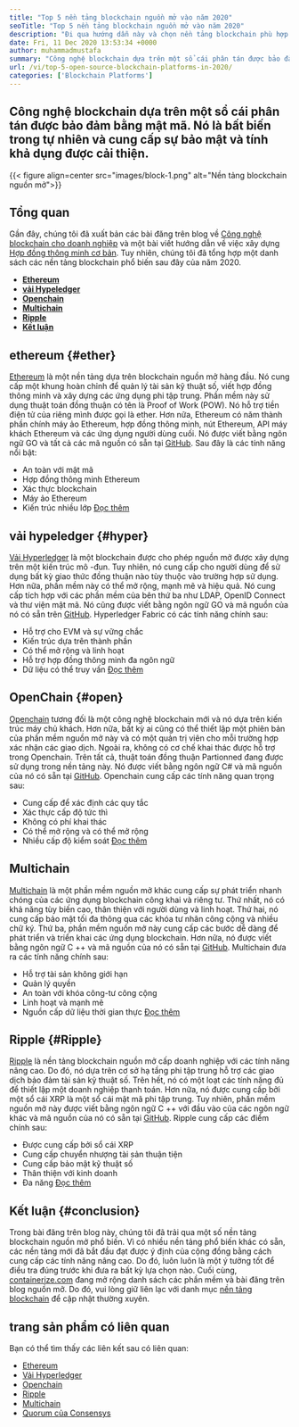 ```yaml
---
title: "Top 5 nền tảng blockchain nguồn mở vào năm 2020" 
seoTitle: "Top 5 nền tảng blockchain nguồn mở vào năm 2020" 
description: "Đi qua hướng dẫn này và chọn nền tảng blockchain phù hợp cho doanh nghiệp. Trong bài viết này, chúng tôi đã đưa ra một đoạn giới thiệu ngắn gọn về các nền tảng blockchain nguồn mở hàng đầu" 
date: Fri, 11 Dec 2020 13:53:34 +0000
author: muhammadmustafa
summary: "Công nghệ blockchain dựa trên một sổ cái phân tán được bảo đảm bằng mật mã. Nó là bất biến trong tự nhiên và cung cấp sự bảo mật và tính khả dụng được cải thiện." 
url: /vi/top-5-open-source-blockchain-platforms-in-2020/
categories: ['Blockchain Platforms']
---
```


## Công nghệ blockchain dựa trên một sổ cái phân tán được bảo đảm bằng mật mã. Nó là bất biến trong tự nhiên và cung cấp sự bảo mật và tính khả dụng được cải thiện.

{{< figure align=center src="images/block-1.png" alt="Nền tảng blockchain nguồn mở">}}


## Tổng quan
Gần đây, chúng tôi đã xuất bản các bài đăng trên blog về [Công nghệ blockchain cho doanh nghiệp][1] và một bài viết hướng dẫn về việc xây dựng [Hợp đồng thông minh cơ bản][2]. Tuy nhiên, chúng tôi đã tổng hợp một danh sách các nền tảng blockchain phổ biến sau đây của năm 2020.
* **[Ethereum][3]**
* **[vải Hypeledger][4]**
* **[Openchain][5]**
* **[Multichain][6]**
* **[Ripple][7]**
* **[Kết luận][8]**

## ethereum   {#ether}
[Ethereum][9] là một nền tảng dựa trên blockchain nguồn mở hàng đầu. Nó cung cấp một khung hoàn chỉnh để quản lý tài sản kỹ thuật số, viết hợp đồng thông minh và xây dựng các ứng dụng phi tập trung. Phần mềm này sử dụng thuật toán đồng thuận có tên là Proof of Work (POW). Nó hỗ trợ tiền điện tử của riêng mình được gọi là ether. Hơn nữa, Ethereum có năm thành phần chính máy ảo Ethereum, hợp đồng thông minh, nút Ethereum, API máy khách Ethereum và các ứng dụng người dùng cuối. Nó được viết bằng ngôn ngữ GO và tất cả các mã nguồn có sẵn tại [GitHub][10].
Sau đây là các tính năng nổi bật:
  * An toàn với mật mã
  * Hợp đồng thông minh Ethereum
  * Xác thực blockchain
  * Máy ảo Ethereum
  * Kiến trúc nhiều lớp
[Đọc thêm][11]

## vải hypeledger   {#hyper}
[Vải Hyperledger][12] là một blockchain được cho phép nguồn mở được xây dựng trên một kiến ​​trúc mô -đun. Tuy nhiên, nó cung cấp cho người dùng để sử dụng bất kỳ giao thức đồng thuận nào tùy thuộc vào trường hợp sử dụng. Hơn nữa, phần mềm này có thể mở rộng, mạnh mẽ và hiệu quả. Nó cung cấp tích hợp với các phần mềm của bên thứ ba như LDAP, OpenID Connect và thư viện mật mã. Nó cũng được viết bằng ngôn ngữ GO và mã nguồn của nó có sẵn trên [GitHub][13].
Hyperledger Fabric có các tính năng chính sau:
  * Hỗ trợ cho EVM và sự vững chắc
  * Kiến trúc dựa trên thành phần
  * Có thể mở rộng và linh hoạt
  * Hỗ trợ hợp đồng thông minh đa ngôn ngữ
  * Dữ liệu có thể truy vấn
[Đọc thêm][14]

## OpenChain   {#open}
[Openchain][15] tương đối là một công nghệ blockchain mới và nó dựa trên kiến ​​trúc máy chủ khách. Hơn nữa, bất kỳ ai cũng có thể thiết lập một phiên bản của phần mềm nguồn mở này và có một quản trị viên cho mỗi trường hợp xác nhận các giao dịch. Ngoài ra, không có cơ chế khai thác được hỗ trợ trong Openchain. Trên tất cả, thuật toán đồng thuận Partionned đang được sử dụng trong nền tảng này. Nó được viết bằng ngôn ngữ C# và mã nguồn của nó có sẵn tại [GitHub][16].
Openchain cung cấp các tính năng quan trọng sau:
  * Cung cấp để xác định các quy tắc
  * Xác thực cấp độ tức thì
  * Không có phí khai thác
  * Có thể mở rộng và có thể mở rộng
  * Nhiều cấp độ kiểm soát
[Đọc thêm][17]

## Multichain
[Multichain][18] là một phần mềm nguồn mở khác cung cấp sự phát triển nhanh chóng của các ứng dụng blockchain công khai và riêng tư. Thứ nhất, nó có khả năng tùy biến cao, thân thiện với người dùng và linh hoạt. Thứ hai, nó cung cấp bảo mật tối đa thông qua các khóa tư nhân công cộng và nhiều chữ ký. Thứ ba, phần mềm nguồn mở này cung cấp các bước dễ dàng để phát triển và triển khai các ứng dụng blockchain. Hơn nữa, nó được viết bằng ngôn ngữ C ++ và mã nguồn của nó có sẵn tại [GitHub][19].
Multichain đưa ra các tính năng chính sau:
  * Hỗ trợ tài sản không giới hạn
  * Quản lý quyền
  * An toàn với khóa công-tư công cộng
  * Linh hoạt và mạnh mẽ
  * Nguồn cấp dữ liệu thời gian thực
[Đọc thêm][18]

## Ripple   {#Ripple}
[Ripple][20] là nền tảng blockchain nguồn mở cấp doanh nghiệp với các tính năng nâng cao. Do đó, nó dựa trên cơ sở hạ tầng phi tập trung hỗ trợ các giao dịch bảo đảm tài sản kỹ thuật số. Trên hết, nó có một loạt các tính năng đủ để thiết lập một doanh nghiệp thanh toán. Hơn nữa, nó được cung cấp bởi một sổ cái XRP là một sổ cái mật mã phi tập trung. Tuy nhiên, phần mềm nguồn mở này được viết bằng ngôn ngữ C ++ với đầu vào của các ngôn ngữ khác và mã nguồn của nó có sẵn tại [GitHub][21].
Ripple cung cấp các điểm chính sau:
  * Được cung cấp bởi sổ cái XRP
  * Cung cấp chuyển nhượng tài sản thuận tiện
  * Cung cấp bảo mật kỹ thuật số
  * Thân thiện với kinh doanh
  * Đa năng
[Đọc thêm][22]

## Kết luận   {#conclusion}
Trong bài đăng trên blog này, chúng tôi đã trải qua một số nền tảng blockchain nguồn mở phổ biến. Vì có nhiều nền tảng phổ biến khác có sẵn, các nền tảng mới đã bắt đầu đạt được ý định của cộng đồng bằng cách cung cấp các tính năng nâng cao. Do đó, luôn luôn là một ý tưởng tốt để điều tra đúng trước khi đưa ra bất kỳ lựa chọn nào.
Cuối cùng, [containerize.com][23] đang mở rộng danh sách các phần mềm và bài đăng trên blog nguồn mở. Do đó, vui lòng giữ liên lạc với danh mục [nền tảng blockchain][24] để cập nhật thường xuyên.

## trang sản phẩm có liên quan
Bạn có thể tìm thấy các liên kết sau có liên quan:
  * [Ethereum][9]
  * [Vải Hyperledger][12]
  * [Openchain][15]
  * [Ripple][20]
  * [Multichain][25]
  * [Quorum của Consensys][26]

  
[1]: https://blog.containerize.com/2020/11/27/how-blockchain-technology-can-upgrade-your-business-strategy/
[2]: https://blog.containerize.com/
[3]: #ether
[4]: #hyper
[5]: #open
[6]: #multi
[7]: #Ripple
[8]: #Conclusion
[9]: https://products.containerize.com/blockchain-platforms/ethereum
[10]: https://github.com/ethereum/go-ethereum
[11]: https://ethereum.org/en/
[12]: https://products.containerize.com/blockchain-platforms/hyperledger-fabric
[13]: https://github.com/hyperledger/fabric
[14]: https://www.hyperledger.org/use/fabric
[15]: https://products.containerize.com/blockchain-platforms/openchain
[16]: https://github.com/openchain/openchain
[17]: https://www.openchain.org/
[18]: https://www.multichain.com/
[19]: https://github.com/MultiChain/multichain
[20]: https://products.containerize.com/blockchain-platforms/ripple
[21]: https://github.com/ripple/rippled
[22]: https://ripple.com/
[23]: https://www.containerize.com/
[24]: https://products.containerize.com/blockchain-platforms/
[25]: https://products.containerize.com/blockchain-platforms/multichain
[26]: https://products.containerize.com/blockchain-platforms/consensys-quorum
